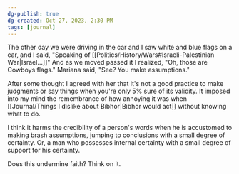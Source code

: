 ```yaml
---
dg-publish: true
dg-created: Oct 27, 2023, 2:30 PM
tags: [journal]
---
```


The other day we were driving in the car and I saw white and blue flags on a car, and I said, "Speaking of [[Politics/History/Wars#Israeli-Palestinian War\|Israel...]]" And as we moved passed it I realized, "Oh, those are Cowboys flags." Mariana said, "See? You make assumptions."

After some thought I agreed with her that it's not a good practice to make judgments or say things when you're only 5% sure of its validity. It imposed into my mind the remembrance of how annoying it was when [[Journal/Things I dislike about Bibhor\|Bibhor would act]] without knowing what to do.

I think it harms the credibility of a person's words when he is accustomed to making brash assumptions, jumping to conclusions with a small degree of certainty. Or, a man who possesses internal certainty with a small degree of support for his certainty.

Does this undermine faith? Think on it.